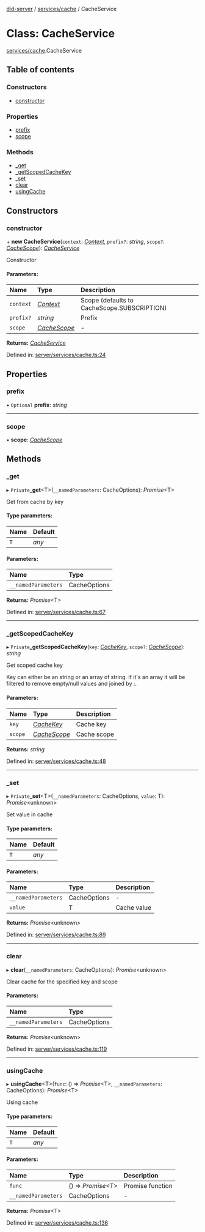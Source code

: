 [did-server](../README.md) / [services/cache](../modules/services_cache.md) / CacheService

# Class: CacheService

[services/cache](../modules/services_cache.md).CacheService

## Table of contents

### Constructors

- [constructor](services_cache.cacheservice.md#constructor)

### Properties

- [prefix](services_cache.cacheservice.md#prefix)
- [scope](services_cache.cacheservice.md#scope)

### Methods

- [\_get](services_cache.cacheservice.md#_get)
- [\_getScopedCacheKey](services_cache.cacheservice.md#_getscopedcachekey)
- [\_set](services_cache.cacheservice.md#_set)
- [clear](services_cache.cacheservice.md#clear)
- [usingCache](services_cache.cacheservice.md#usingcache)

## Constructors

### constructor

\+ **new CacheService**(`context`: [*Context*](graphql_context.context.md), `prefix?`: *string*, `scope?`: [*CacheScope*](../enums/services_cache.cachescope.md)): [*CacheService*](services_cache.cacheservice.md)

Constructor

#### Parameters:

Name | Type | Description |
:------ | :------ | :------ |
`context` | [*Context*](graphql_context.context.md) | Scope (defaults to CacheScope.SUBSCRIPTION)    |
`prefix?` | *string* | Prefix   |
`scope` | [*CacheScope*](../enums/services_cache.cachescope.md) | - |

**Returns:** [*CacheService*](services_cache.cacheservice.md)

Defined in: [server/services/cache.ts:24](https://github.com/Puzzlepart/did/blob/dev/server/services/cache.ts#L24)

## Properties

### prefix

• `Optional` **prefix**: *string*

___

### scope

• **scope**: [*CacheScope*](../enums/services_cache.cachescope.md)

## Methods

### \_get

▸ `Private`**_get**<T\>(`__namedParameters`: CacheOptions): *Promise*<T\>

Get from cache by key

#### Type parameters:

Name | Default |
:------ | :------ |
`T` | *any* |

#### Parameters:

Name | Type |
:------ | :------ |
`__namedParameters` | CacheOptions |

**Returns:** *Promise*<T\>

Defined in: [server/services/cache.ts:67](https://github.com/Puzzlepart/did/blob/dev/server/services/cache.ts#L67)

___

### \_getScopedCacheKey

▸ `Private`**_getScopedCacheKey**(`key`: [*CacheKey*](../modules/services_cache.md#cachekey), `scope?`: [*CacheScope*](../enums/services_cache.cachescope.md)): *string*

Get scoped cache key

Key can either be an string or  an array of string.
If it's an array it will be filtered to remove empty/null
values and joined by :.

#### Parameters:

Name | Type | Description |
:------ | :------ | :------ |
`key` | [*CacheKey*](../modules/services_cache.md#cachekey) | Cache key   |
`scope` | [*CacheScope*](../enums/services_cache.cachescope.md) | Cache scope    |

**Returns:** *string*

Defined in: [server/services/cache.ts:48](https://github.com/Puzzlepart/did/blob/dev/server/services/cache.ts#L48)

___

### \_set

▸ `Private`**_set**<T\>(`__namedParameters`: CacheOptions, `value`: T): *Promise*<unknown\>

Set value in cache

#### Type parameters:

Name | Default |
:------ | :------ |
`T` | *any* |

#### Parameters:

Name | Type | Description |
:------ | :------ | :------ |
`__namedParameters` | CacheOptions | - |
`value` | T | Cache value    |

**Returns:** *Promise*<unknown\>

Defined in: [server/services/cache.ts:89](https://github.com/Puzzlepart/did/blob/dev/server/services/cache.ts#L89)

___

### clear

▸ **clear**(`__namedParameters`: CacheOptions): *Promise*<unknown\>

Clear cache for the specified key and scope

#### Parameters:

Name | Type |
:------ | :------ |
`__namedParameters` | CacheOptions |

**Returns:** *Promise*<unknown\>

Defined in: [server/services/cache.ts:119](https://github.com/Puzzlepart/did/blob/dev/server/services/cache.ts#L119)

___

### usingCache

▸ **usingCache**<T\>(`func`: () => *Promise*<T\>, `__namedParameters`: CacheOptions): *Promise*<T\>

Using cache

#### Type parameters:

Name | Default |
:------ | :------ |
`T` | *any* |

#### Parameters:

Name | Type | Description |
:------ | :------ | :------ |
`func` | () => *Promise*<T\> | Promise function   |
`__namedParameters` | CacheOptions | - |

**Returns:** *Promise*<T\>

Defined in: [server/services/cache.ts:136](https://github.com/Puzzlepart/did/blob/dev/server/services/cache.ts#L136)
